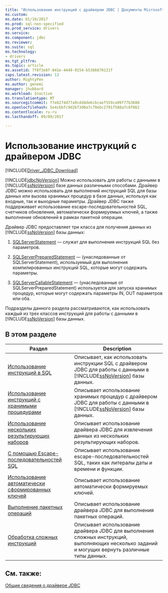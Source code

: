 ```yaml
---
title: "Использование инструкций с драйвером JDBC | Документы Microsoft"
ms.custom: 
ms.date: 01/19/2017
ms.prod: sql-non-specified
ms.prod_service: drivers
ms.service: 
ms.component: jdbc
ms.reviewer: 
ms.suite: sql
ms.technology:
- drivers
ms.tgt_pltfrm: 
ms.topic: article
ms.assetid: 7f8f3e8f-841e-4449-9154-b5366870121f
caps.latest.revision: 13
author: MightyPen
ms.author: genemi
manager: jhubbard
ms.workload: Inactive
ms.translationtype: MT
ms.sourcegitcommit: f7e6274d77a9cdd4de6cbcaef559ca99f77b3608
ms.openlocfilehash: 5e4cbbfc9d2b73d0a7c79ebc2791f588a7c8f862
ms.contentlocale: ru-ru
ms.lasthandoff: 09/09/2017

---
```

# <a name="using-statements-with-the-jdbc-driver"></a>Использование инструкций с драйвером JDBC
[!INCLUDE[Driver_JDBC_Download](../../includes/driver_jdbc_download.md)]

  [!INCLUDE[jdbcNoVersion](../../includes/jdbcnoversion_md.md)] Можно использовать для работы с данными в [!INCLUDE[ssNoVersion](../../includes/ssnoversion_md.md)] базе данных различными способами. Драйвер JDBC можно использовать для выполнений инструкций SQL для базы данных или вызова хранимых процедур в базе данных, используя как входные, так и выходные параметры. Драйвер JDBC также поддерживает использование escape-последовательностей SQL, счетчиков обновления, автоматически формируемых ключей, а также выполнение обновлений в рамках пакетной операции.  
  
 Драйвер JDBC предоставляет три класса для получения данных из [!INCLUDE[ssNoVersion](../../includes/ssnoversion_md.md)] базы данных:  
  
1.  [SQLServerStatement](../../connect/jdbc/reference/sqlserverstatement-class.md) — служат для выполнения инструкций SQL без параметров.  
  
2.  [SQLServerPreparedStatement](../../connect/jdbc/reference/sqlserverpreparedstatement-class.md) — (унаследованные от SQLServerStatement), используемый для выполнения компилированных инструкций SQL, которые могут содержать параметры.  
  
3.  [SQLServerCallableStatement](../../connect/jdbc/reference/sqlservercallablestatement-class.md) — (унаследованные от SQLServerPreparedStatement) используется для запуска хранимых процедур, которые могут содержать параметры IN, OUT параметров или оба.  
  
 Подразделы данного раздела рассматриваются, как использовать каждый из трех классов инструкций для работы с данными в [!INCLUDE[ssNoVersion](../../includes/ssnoversion_md.md)] базы данных.  
  
## <a name="in-this-section"></a>В этом разделе  
  
|Раздел|Description|  
|-----------|-----------------|  
|[Использование инструкций в SQL](../../connect/jdbc/using-statements-with-sql.md)|Описывает, как использовать инструкции SQL с драйвером JDBC для работы с данными в [!INCLUDE[ssNoVersion](../../includes/ssnoversion_md.md)] базы данных.|  
|[Использование инструкций с хранимыми процедурами](../../connect/jdbc/using-statements-with-stored-procedures.md)|Описывает использование хранимых процедур с драйвером JDBC для работы с данными в [!INCLUDE[ssNoVersion](../../includes/ssnoversion_md.md)] базы данных.|  
|[Использование нескольких результирующих наборов](../../connect/jdbc/using-multiple-result-sets.md)|Описывает использование драйвера JDBC для извлечения данных из нескольких результирующих наборов.|  
|[С помощью Escape-последовательностей SQL](../../connect/jdbc/using-sql-escape-sequences.md)|Описывает использование escape-последовательностей SQL, таких как литералы даты и времени и функции.|  
|[Использование автоматически сформированных ключей](../../connect/jdbc/using-auto-generated-keys.md)|Описывает использование автоматически формируемых ключей.|  
|[Выполнение пакетных операций](../../connect/jdbc/performing-batch-operations.md)|Описывает использование драйвера JDBC для выполнения пакетных операций.|  
|[Обработка сложных инструкций](../../connect/jdbc/handling-complex-statements.md)|Описывает использование драйвера JDBC для выполнения сложных инструкций, выполняющих несколько заданий и могущих вернуть различные типы данных.|  
  
## <a name="see-also"></a>См. также:  
 [Общие сведения о драйвере JDBC](../../connect/jdbc/overview-of-the-jdbc-driver.md)  
  
  

